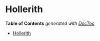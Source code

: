 

# Hollerith


<!-- START doctoc generated TOC please keep comment here to allow auto update -->
<!-- DON'T EDIT THIS SECTION, INSTEAD RE-RUN doctoc TO UPDATE -->
**Table of Contents**  *generated with [DocToc](https://github.com/thlorenz/doctoc)*

- [Hollerith](#hollerith)

<!-- END doctoc generated TOC please keep comment here to allow auto update -->




